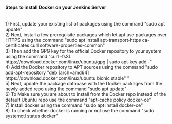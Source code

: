 #### Steps to install Docker on your Jenkins Server ####
</br>
1) First, update your existing list of packages using the command "sudo apt update"
</br>
2) Next, install a few prerequisite packages which let apt use packages over HTTPS using the command "sudo apt install apt-transport-https ca-certificates curl software-properties-common"
</br>
3) Then add the GPG key for the official Docker repository to your system using the command "curl -fsSL https://download.docker.com/linux/ubuntu/gpg | sudo apt-key add -"
</br>
4) Add the Docker repository to APT sources using the command "sudo add-apt-repository "deb [arch=amd64] https://download.docker.com/linux/ubuntu bionic stable" "
</br>
5) Next, update the package database with the Docker packages from the newly added repo using the command "sudo apt update"
</br>
6) To Make sure you are about to install from the Docker repo instead of the default Ubuntu repo use the command "apt-cache policy docker-ce"
</br>
7) Install docker using the command "sudo apt install docker-ce"
</br>
8) To check whether docker is running or not use the command "sudo systemctl status docker"

